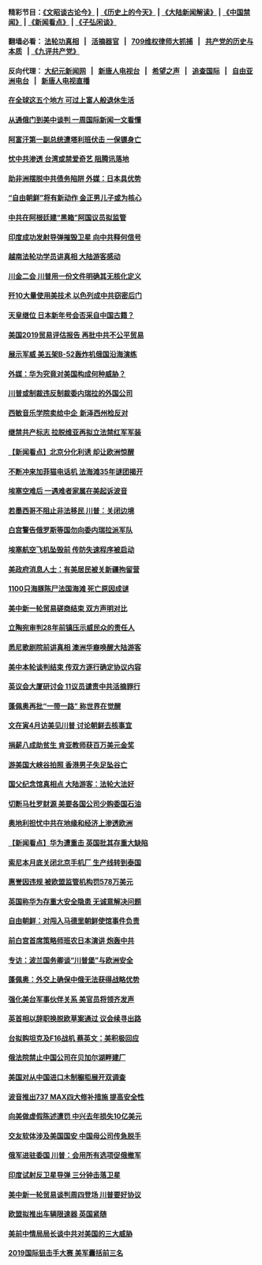 #### 精彩节目：[《文昭谈古论今》](http://134.209.198.168/wenzhao) | [《历史上的今天》](http://134.209.198.168/today-in-history) | [《大陆新闻解读》](http://134.209.198.168/ntdtv-comedy) | [《中国禁闻》](http://134.209.198.168/ntdtv-news) | [《新闻看点》](http://134.209.198.168/news-insight) | [《子弘闲谈》](http://134.209.198.168/zihongxiantan/) 

  #### 翻墙必看： [法轮功真相](http://134.209.198.168:10000/videos/truth.html) &nbsp;&nbsp;|&nbsp;&nbsp; [活摘器官](http://134.209.198.168:10000/videos/res/Organs/) &nbsp;&nbsp;|&nbsp;&nbsp; [709维权律师大抓捕](http://134.209.198.168:10000/videos/709/) &nbsp;&nbsp;|&nbsp;&nbsp; [共产党的历史与本质](http://134.209.198.168:10000/videos/ccp.html) &nbsp;&nbsp;| [《九评共产党》](http://134.209.198.168:10000/videos/jiuping/) 

#### 反向代理： [大纪元新闻网](http://134.209.198.168:10080/) &nbsp;&nbsp;|&nbsp;&nbsp; [新唐人电视台](http://134.209.198.168:8000/) &nbsp;&nbsp;|&nbsp;&nbsp; [希望之声](http://134.209.198.168:8200/) &nbsp;&nbsp;|&nbsp;&nbsp; [追查国际](http://134.209.198.168:10010/) &nbsp;&nbsp;|&nbsp;&nbsp; [自由亚洲电台](http://134.209.198.168:9800/) &nbsp;&nbsp;|&nbsp;&nbsp; [新唐人电视直播](http://134.209.198.168/) 

#### [在全球这五个地方 可过上富人般退休生活](../pages/nsc418/n11151775.md?t=03311237) 

#### [从通俄门到美中谈判 一周国际新闻一文看懂](../pages/nsc418/n11151265.md?t=03311237) 

#### [阿富汗第一副总统遭塔利班伏击 一保镖身亡](../pages/nsc418/n11152070.md?t=03311237) 

#### [忧中共渗透 台湾或禁爱奇艺 阻腾讯落地](../pages/nsc418/n11151626.md?t=03311237) 

#### [助非洲摆脱中共债务陷阱 外媒：日本具优势](../pages/nsc418/n11151637.md?t=03311237) 

#### [“自由朝鲜”将有新动作 金正男儿子或为核心](../pages/nsc418/n11151559.md?t=03311237) 

#### [中共在阿根廷建“黑箱”阿国议员拟监管](../pages/nsc418/n11151549.md?t=03311237) 

#### [印度成功发射导弹摧毁卫星 向中共释何信号](../pages/nsc418/n11151376.md?t=03311237) 

#### [越南法轮功学员讲真相 大陆游客感动](../pages/nsc418/n11151052.md?t=03311237) 

#### [川金二会 川普用一份文件明确其无核化定义](../pages/nsc418/n11151140.md?t=03311237) 

#### [歼10大量使用美技术 以色列成中共窃密后门](../pages/nsc418/n11143429.md?t=03311237) 

#### [天皇继位 日本新年号会否采自中国古籍？](../pages/nsc418/n11151078.md?t=03311237) 

#### [美国2019贸易评估报告 再批中共不公平贸易](../pages/nsc418/n11150818.md?t=03311237) 

#### [展示军威 美五架B-52轰炸机俄国沿海演练](../pages/nsc418/n11150480.md?t=03311237) 

#### [外媒：华为究竟对美国构成何种威胁？](../pages/nsc418/n11149562.md?t=03311237) 

#### [川普或制裁违反制裁委内瑞拉的外国公司](../pages/nsc418/n11150019.md?t=03311237) 

#### [西敏音乐学院卖给中企 新泽西州检反对](../pages/nsc418/n11149680.md?t=03311237) 

#### [继禁共产标志 拉脱维亚再拟立法禁红军军装](../pages/nsc418/n11149779.md?t=03311237) 

#### [【新闻看点】北京分化利诱 却让欧洲惊醒](../pages/nsc418/n11149321.md?t=03311237) 

#### [不断冲来加菲猫电话机 法海滩35年谜团揭开](../pages/nsc418/n11149623.md?t=03311237) 

#### [埃塞空难后 一遇难者家属在美起诉波音](../pages/nsc418/n11149698.md?t=03311237) 

#### [若墨西哥不阻止非法移民 川普：关闭边境](../pages/nsc418/n11149488.md?t=03311237) 

#### [白宫警告俄罗斯等国勿向委内瑞拉派军队](../pages/nsc418/n11149658.md?t=03311237) 

#### [埃塞航空飞机坠毁前 传防失速程序被启动](../pages/nsc418/n11149281.md?t=03311237) 

#### [美政府消息人士：有美居民被关新疆拘留营](../pages/nsc418/n11149339.md?t=03311237) 

#### [1100只海豚陈尸法国海滩 死亡原因成谜](../pages/nsc418/n11148870.md?t=03311237) 

#### [美中新一轮贸易磋商结束 双方声明对比](../pages/nsc418/n11149183.md?t=03311237) 

#### [立陶宛审判28年前镇压示威民众的责任人](../pages/nsc418/n11148633.md?t=03311237) 

#### [悉尼歌剧院前讲真相 澳洲华裔唤醒大陆游客](../pages/nsc418/n11148530.md?t=03311237) 

#### [美中本轮谈判结束 传双方逐行确定协议内容](../pages/nsc418/n11148669.md?t=03311237) 

#### [英议会大厦研讨会 11议员谴责中共活摘罪行](../pages/nsc418/n11147307.md?t=03311237) 

#### [蓬佩奥再批“一带一路” 称世界在觉醒](../pages/nsc418/n11148618.md?t=03311237) 

#### [文在寅4月访美见川普 讨论朝鲜去核事宜](../pages/nsc418/n11148476.md?t=03311237) 

#### [捐薪八成助贫生 肯亚教师获百万美元金奖](../pages/nsc418/n11148002.md?t=03311237) 

#### [游美国大峡谷拍照 香港男子失足坠谷亡](../pages/nsc418/n11147271.md?t=03311237) 

#### [国父纪念馆真相点 大陆游客：法轮大法好](../pages/nsc418/n11146855.md?t=03311237) 

#### [切断马杜罗财源 美要各国公司少购委国石油](../pages/nsc418/n11147170.md?t=03311237) 

#### [奥地利担忧中共在地缘和经济上渗透欧洲](../pages/nsc418/n11147131.md?t=03311237) 

#### [【新闻看点】华为遭重击 英国批其存重大缺陷](../pages/nsc418/n11146848.md?t=03311237) 

#### [索尼本月底关闭北京手机厂 生产线转到泰国](../pages/nsc418/n11146898.md?t=03311237) 

#### [惠誉因违规 被欧盟监管机构罚578万美元](../pages/nsc418/n11146571.md?t=03311237) 

#### [英国称华为存重大安全隐患 无诚意解决问题](../pages/nsc418/n11146736.md?t=03311237) 

#### [自由朝鲜：对闯入马德里朝鲜使馆事件负责](../pages/nsc418/n11145851.md?t=03311237) 

#### [前白宫首席策略师班农日本演讲 炮轰中共](../pages/nsc418/n11145680.md?t=03311237) 

#### [专访：波兰国务卿谈“川普堡”与欧洲安全](../pages/nsc418/n11144470.md?t=03311237) 

#### [蓬佩奥：外交上确保中俄无法获得战略优势](../pages/nsc418/n11144977.md?t=03311237) 

#### [强化美台军事伙伴关系 美官员将领齐发声](../pages/nsc418/n11144937.md?t=03311237) 

#### [英首相以辞职换脱欧草案通过 议会续寻出路](../pages/nsc418/n11144731.md?t=03311237) 

#### [台拟购坦克及F16战机 蔡英文：美积极回应](../pages/nsc418/n11144759.md?t=03311237) 

#### [俄法院禁止中国公司在贝加尔湖畔建厂](../pages/nsc418/n11144697.md?t=03311237) 

#### [美国对从中国进口木制橱柜展开双调查](../pages/nsc418/n11144673.md?t=03311237) 

#### [波音推出737 MAX四大修补措施 提高安全性](../pages/nsc418/n11144521.md?t=03311237) 

#### [向美做虚假陈述遭罚 中兴去年损失10亿美元](../pages/nsc418/n11144356.md?t=03311237) 

#### [交友软体涉及美国国安 中国母公司传急脱手](../pages/nsc418/n11144181.md?t=03311237) 

#### [俄军进驻委国 川普：会用所有选项促俄撤军](../pages/nsc418/n11144268.md?t=03311237) 

#### [印度试射反卫星导弹 三分钟击落卫星](../pages/nsc418/n11144027.md?t=03311237) 

#### [美中新一轮贸易谈判周四登场 川普要好协议](../pages/nsc418/n11144151.md?t=03311237) 

#### [欧盟拟推出车辆限速器 英国紧随](../pages/nsc418/n11143685.md?t=03311237) 

#### [美前中情局局长谈中共对美国的三大威胁](../pages/nsc418/n11143495.md?t=03311237) 

#### [2019国际狙击手大赛 美军囊括前三名](../pages/nsc418/n11143339.md?t=03311237) 

